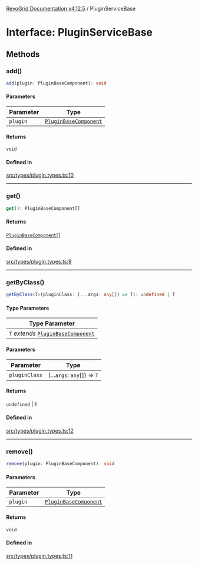 [RevoGrid Documentation v4.12.5](README.md) / PluginServiceBase

# Interface: PluginServiceBase

## Methods

### add()

```ts
add(plugin: PluginBaseComponent): void
```

#### Parameters

| Parameter | Type |
| ------ | ------ |
| `plugin` | [`PluginBaseComponent`](Interface.PluginBaseComponent.md) |

#### Returns

`void`

#### Defined in

[src/types/plugin.types.ts:10](https://github.com/revolist/revogrid/blob/c0c7fff7e44e26499aba20df7b49da7b6c71eb68/src/types/plugin.types.ts#L10)

***

### get()

```ts
get(): PluginBaseComponent[]
```

#### Returns

[`PluginBaseComponent`](Interface.PluginBaseComponent.md)[]

#### Defined in

[src/types/plugin.types.ts:9](https://github.com/revolist/revogrid/blob/c0c7fff7e44e26499aba20df7b49da7b6c71eb68/src/types/plugin.types.ts#L9)

***

### getByClass()

```ts
getByClass<T>(pluginClass: (...args: any[]) => T): undefined | T
```

#### Type Parameters

| Type Parameter |
| ------ |
| `T` *extends* [`PluginBaseComponent`](Interface.PluginBaseComponent.md) |

#### Parameters

| Parameter | Type |
| ------ | ------ |
| `pluginClass` | (...`args`: `any`[]) => `T` |

#### Returns

`undefined` \| `T`

#### Defined in

[src/types/plugin.types.ts:12](https://github.com/revolist/revogrid/blob/c0c7fff7e44e26499aba20df7b49da7b6c71eb68/src/types/plugin.types.ts#L12)

***

### remove()

```ts
remove(plugin: PluginBaseComponent): void
```

#### Parameters

| Parameter | Type |
| ------ | ------ |
| `plugin` | [`PluginBaseComponent`](Interface.PluginBaseComponent.md) |

#### Returns

`void`

#### Defined in

[src/types/plugin.types.ts:11](https://github.com/revolist/revogrid/blob/c0c7fff7e44e26499aba20df7b49da7b6c71eb68/src/types/plugin.types.ts#L11)
